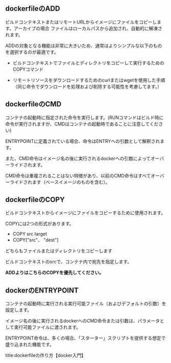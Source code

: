 



## dockerfileのADD

ビルドコンテキストまたはリモートURLからイメージにファイルをコピーします。アーカイブの場合
ファイルはローカルパスから追加され、自動的に解凍されます。

ADDの対象となる機能は非常に大きいため、通常はよりシンプルな以下のものを選択するのが最適です。



- ビルドコンテキストでファイルとディレクトリをコピーして実行するためのCOPYコマンド

- リモートリソースをダウンロードするためのcurlまたはwgetを使用した手順（同じ命令でダウンロードを処理および削除する可能性を考慮してます。）



## dockerfileのCMD

コンテナの起動時に指定された命令を実行します。(RUNコマンドはビルド時に命令が実行されますが、CMDはコンテナの起動時であることに注意してください)

ENTRYPOINTに定義されている場合、命令はENTRYへの引数として解釈されます。

また、CMD命令はイメージ名の後に実行されるdockerへの引数によってオーバーライドされます。

CMD命令は重複されることはない特徴があり、以前のCMD命令はすべてオーバーライドされます（ベースイメージのものを含む）。


## dockerfileのCOPY

ビルドコンテキストからイメージにファイルをコピーするために使用されます。 

COPYには2つの形式があります。

- COPY src target
- COPY["src"、 "dest"]

どちらもファイルまたはディレクトリをコピーします

ビルドコンテキストのsrcで、コンテナ内で宛先を指定します。 

**ADDよりはこちらのCOPYを優先してください。**



## dockerのENTRYPOINT

コンテナの起動時に実行される実行可能ファイル（およびデフォルトの引数）を設定します。

イメージ名の後に実行されるdockerへのCMD命令または引数は、パラメータとして実行可能ファイルに渡されます。 

ENTRYPOINT命令は、多くの場合、「スターター」スクリプトを提供する想定で盛り込まれた機能です。















title:dockerfileの作り方【docker入門】


